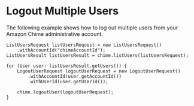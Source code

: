 # Logout Multiple Users<a name="logout-users"></a>

The following example shows how to log out multiple users from your Amazon Chime administrative account\.

```
ListUsersRequest listUsersRequest = new ListUsersRequest()
    .withAccountId("chimeAccountId");
ListUsersResult listUsersResult = chime.listUsers(listUsersRequest);

for (User user: listUsersResult.getUsers()) {
    LogoutUserRequest logoutUserRequest = new LogoutUserRequest()
        .withAccountId(user.getAccountId())
        .withUserId(user.getUserId());

    chime.logoutUser(logoutUserRequest);
}
```